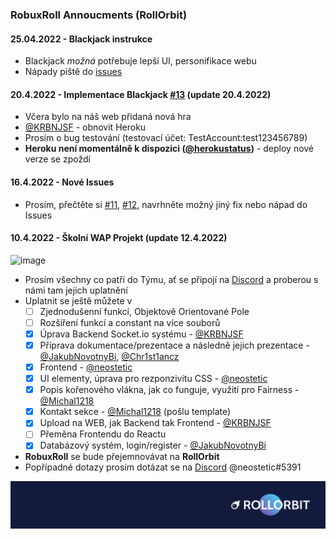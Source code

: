 ### RobuxRoll Annoucments (RollOrbit) 
#### 25.04.2022 - Blackjack instrukce
- Blackjack *možná* potřebuje lepší UI, personifikace webu
- Nápady piště do [issues](https://github.com/RobuxRoll/casino-dev/issues)
#### 20.4.2022 - Implementace Blackjack [#13](https://github.com/RobuxRoll/casino-dev/issues/13) (update 20.4.2022)
- Včera bylo na náš web přidaná nová hra
- [@KRBNJSF](https://github.com/KRBNJSF) - obnovit Heroku
- Prosím o bug testování (testovací účet: TestAccount:test123456789)
- **Heroku není momentálně k dispozici ([@herokustatus](https://twitter.com/herokustatus))** - deploy nové verze se zpoždí
#### 16.4.2022 - Nové Issues
- Prosím, přečtěte si [#11](https://github.com/RobuxRoll/casino-dev/issues/11), [#12](https://github.com/RobuxRoll/casino-dev/issues/12), navrhněte možný jiný fix nebo nápad do Issues
#### 10.4.2022 - Školní WAP Projekt (update 12.4.2022)
![image](https://user-images.githubusercontent.com/83291717/162634780-d16bf1b3-0e13-480b-a369-f98d6929352d.png)
- Prosím všechny co patří do Týmu, ať se připojí na [Discord](https://discord.gg/7Jy2vXSn) a proberou s námi tam jejich uplatnění
- Uplatnit se ještě můžete v
  - [ ] Zjednodušenní funkcí, Objektově Orientované Pole
  - [ ] Rozšíření funkcí a constant na více souborů
  - [x] Úprava Backend Socket.io systému - [@KRBNJSF](https://github.com/KRBNJSF)
  - [x] Příprava dokumentace/prezentace a následně jejich prezentace - [@JakubNovotnyBi](https://github.com/JakubNovotnyBi), [@Chr1st1ancz](https://github.com/Chr1st1ancz)
  - [x] Frontend - [@neostetic](https://github.com/neostetic)
  - [x] UI elementy, úprava pro rezponzivitu CSS - [@neostetic](https://github.com/neostetic)
  - [x] Popis kořenového vlákna, jak co funguje, využití pro Fairness - [@Michal1218](https://github.com/Michal1218)
  - [x] Kontakt sekce - [@Michal1218](https://github.com/Michal1218) (pošlu template)
  - [x] Upload na WEB, jak Backend tak Frontend - [@KRBNJSF](https://github.com/KRBNJSF)
  - [ ] Přeměna Frontendu do Reactu
  - [x] Databázový systém, login/register - [@JakubNovotnyBi](https://github.com/JakubNovotnyBi)
- **RobuxRoll** se bude přejemnovávat na **RollOrbit**
- Popřípadné dotazy prosím dotázat se na [Discord](https://discord.gg/7Jy2vXSn) @neostetic#5391


![image](https://raw.githubusercontent.com/RobuxRoll/casino-assets/main/banner.png)
<!--
![image](https://user-images.githubusercontent.com/83291717/163668780-b177e17d-4919-4340-a4ac-7c77102df303.png)
-->
